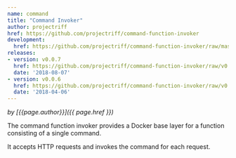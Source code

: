```yaml
---
name: command
title: "Command Invoker"
author: projectriff
href: https://github.com/projectriff/command-function-invoker
development:
  href: https://github.com/projectriff/command-function-invoker/raw/master/command-invoker.yaml
releases:
- version: v0.0.7
  href: https://github.com/projectriff/command-function-invoker/raw/v0.0.7/command-invoker.yaml
  date: '2018-08-07'
- version: v0.0.6
  href: https://github.com/projectriff/command-function-invoker/raw/v0.0.6/command-invoker.yaml
  date: '2018-04-06'
---
```


*by [{{page.author}}]({{ page.href }})*

The command function invoker provides a Docker base layer for a function consisting of a single command.

It accepts HTTP requests and invokes the command for each request.
